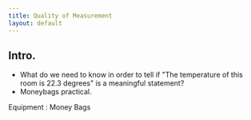 ```yaml
---
title: Quality of Measurement
layout: default
---
```

## Intro.
 * What do we need to know in order to tell if "The temperature of this room is 22.3 degrees" is a meaningful statement?
 * Moneybags practical.
 
Equipment
: Money Bags

